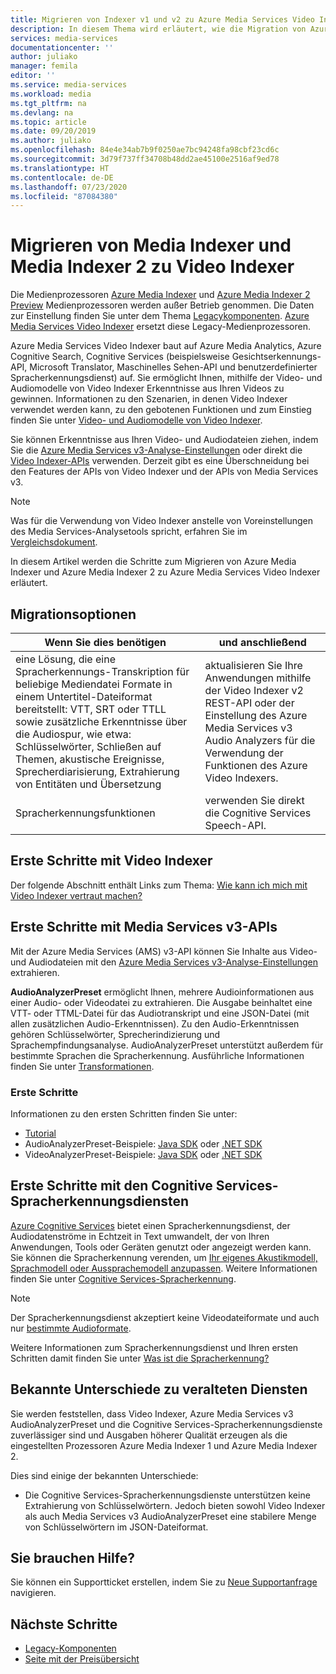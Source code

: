```yaml
---
title: Migrieren von Indexer v1 und v2 zu Azure Media Services Video Indexer | Microsoft-Dokumentation
description: In diesem Thema wird erläutert, wie die Migration von Azure Media Indexer v1 und v2 zu Azure Media Services Video Indexer erfolgt.
services: media-services
documentationcenter: ''
author: juliako
manager: femila
editor: ''
ms.service: media-services
ms.workload: media
ms.tgt_pltfrm: na
ms.devlang: na
ms.topic: article
ms.date: 09/20/2019
ms.author: juliako
ms.openlocfilehash: 84e4e34ab7b9f0250ae7bc94248fa98cbf23cd6c
ms.sourcegitcommit: 3d79f737ff34708b48dd2ae45100e2516af9ed78
ms.translationtype: HT
ms.contentlocale: de-DE
ms.lasthandoff: 07/23/2020
ms.locfileid: "87084380"
---
```

# <a name="migrate-from-media-indexer-and-media-indexer-2-to-video-indexer"></a>Migrieren von Media Indexer und Media Indexer 2 zu Video Indexer

Die Medienprozessoren [Azure Media Indexer](media-services-index-content.md) und [Azure Media Indexer 2 Preview](media-services-process-content-with-indexer2.md) Medienprozessoren werden außer Betrieb genommen. Die Daten zur Einstellung finden Sie unter dem Thema [Legacykomponenten](legacy-components.md). [Azure Media Services Video Indexer](../video-indexer/index.yml) ersetzt diese Legacy-Medienprozessoren.

Azure Media Services Video Indexer baut auf Azure Media Analytics, Azure Cognitive Search, Cognitive Services (beispielsweise Gesichtserkennungs-API, Microsoft Translator, Maschinelles Sehen-API und benutzerdefinierter Spracherkennungsdienst) auf. Sie ermöglicht Ihnen, mithilfe der Video- und Audiomodelle von Video Indexer Erkenntnisse aus Ihren Videos zu gewinnen. Informationen zu den Szenarien, in denen Video Indexer verwendet werden kann, zu den gebotenen Funktionen und zum Einstieg finden Sie unter [Video- und Audiomodelle von Video Indexer](../video-indexer/video-indexer-overview.md). 

Sie können Erkenntnisse aus Ihren Video- und Audiodateien ziehen, indem Sie die [Azure Media Services v3-Analyse-Einstellungen](../latest/analyzing-video-audio-files-concept.md) oder direkt die [Video Indexer-APIs](https://api-portal.videoindexer.ai/) verwenden. Derzeit gibt es eine Überschneidung bei den Features der APIs von Video Indexer und der APIs von Media Services v3.

> [!NOTE]
> Was für die Verwendung von Video Indexer anstelle von Voreinstellungen des Media Services-Analysetools spricht, erfahren Sie im [Vergleichsdokument](../video-indexer/compare-video-indexer-with-media-services-presets.md). 

In diesem Artikel werden die Schritte zum Migrieren von Azure Media Indexer und Azure Media Indexer 2 zu Azure Media Services Video Indexer erläutert.  

## <a name="migration-options"></a>Migrationsoptionen 

|Wenn Sie dies benötigen  |und anschließend |
|---|---|
|eine Lösung, die eine Spracherkennungs-Transkription für beliebige Mediendatei Formate in einem Untertitel-Dateiformat bereitstellt: VTT, SRT oder TTLL<br/>sowie zusätzliche Erkenntnisse über die Audiospur, wie etwa: Schlüsselwörter, Schließen auf Themen, akustische Ereignisse, Sprecherdiarisierung, Extrahierung von Entitäten und Übersetzung| aktualisieren Sie Ihre Anwendungen mithilfe der Video Indexer v2 REST-API oder der Einstellung des Azure Media Services v3 Audio Analyzers für die Verwendung der Funktionen des Azure Video Indexers.|
|Spracherkennungsfunktionen| verwenden Sie direkt die Cognitive Services Speech-API.|  

## <a name="getting-started-with-video-indexer"></a>Erste Schritte mit Video Indexer

Der folgende Abschnitt enthält Links zum Thema: [Wie kann ich mich mit Video Indexer vertraut machen?](../video-indexer/video-indexer-overview.md#how-can-i-get-started-with-video-indexer) 

## <a name="getting-started-with-media-services-v3-apis"></a>Erste Schritte mit Media Services v3-APIs

Mit der Azure Media Services (AMS) v3-API können Sie Inhalte aus Video- und Audiodateien mit den [Azure Media Services v3-Analyse-Einstellungen](../latest/analyzing-video-audio-files-concept.md) extrahieren. 

**AudioAnalyzerPreset** ermöglicht Ihnen, mehrere Audioinformationen aus einer Audio- oder Videodatei zu extrahieren. Die Ausgabe beinhaltet eine VTT- oder TTML-Datei für das Audiotranskript und eine JSON-Datei (mit allen zusätzlichen Audio-Erkenntnissen). Zu den Audio-Erkenntnissen gehören Schlüsselwörter, Sprecherindizierung und Sprachempfindungsanalyse. AudioAnalyzerPreset unterstützt außerdem für bestimmte Sprachen die Spracherkennung. Ausführliche Informationen finden Sie unter [Transformationen](/rest/api/media/transforms/createorupdate#audioanalyzerpreset).

### <a name="get-started"></a>Erste Schritte

Informationen zu den ersten Schritten finden Sie unter:

* [Tutorial](../latest/analyze-videos-tutorial-with-api.md)
* AudioAnalyzerPreset-Beispiele: [Java SDK](https://github.com/Azure-Samples/media-services-v3-java/tree/master/AudioAnalytics/AudioAnalyzer) oder [.NET SDK](https://github.com/Azure-Samples/media-services-v3-dotnet/tree/master/AudioAnalytics/AudioAnalyzer)
* VideoAnalyzerPreset-Beispiele: [Java SDK](https://github.com/Azure-Samples/media-services-v3-java/tree/master/VideoAnalytics/VideoAnalyzer) oder [.NET SDK](https://github.com/Azure-Samples/media-services-v3-dotnet/tree/master/VideoAnalytics/VideoAnalyzer)

## <a name="getting-started-with-cognitive-services-speech-services"></a>Erste Schritte mit den Cognitive Services-Spracherkennungsdiensten

[Azure Cognitive Services](../../cognitive-services/index.yml) bietet einen Spracherkennungsdienst, der Audiodatenströme in Echtzeit in Text umwandelt, der von Ihren Anwendungen, Tools oder Geräten genutzt oder angezeigt werden kann. Sie können die Spracherkennung verenden, um [Ihr eigenes Akustikmodell, Sprachmodell oder Aussprachemodell anzupassen](../../cognitive-services/speech-service/how-to-custom-speech-train-model.md). Weitere Informationen finden Sie unter [Cognitive Services-Spracherkennung](../../cognitive-services/speech-service/speech-to-text.md). 

> [!NOTE] 
> Der Spracherkennungsdienst akzeptiert keine Videodateiformate und auch nur [bestimmte Audioformate](../../cognitive-services/speech-service/rest-speech-to-text.md#audio-formats). 

Weitere Informationen zum Spracherkennungsdienst und Ihren ersten Schritten damit finden Sie unter [Was ist die Spracherkennung?](../../cognitive-services/speech-service/speech-to-text.md)

## <a name="known-differences-from-deprecated-services"></a>Bekannte Unterschiede zu veralteten Diensten 

Sie werden feststellen, dass Video Indexer, Azure Media Services v3 AudioAnalyzerPreset und die Cognitive Services-Spracherkennungsdienste zuverlässiger sind und Ausgaben höherer Qualität erzeugen als die eingestellten Prozessoren Azure Media Indexer 1 und Azure Media Indexer 2.  

Dies sind einige der bekannten Unterschiede: 

* Die Cognitive Services-Spracherkennungsdienste unterstützen keine Extrahierung von Schlüsselwörtern. Jedoch bieten sowohl Video Indexer als auch Media Services v3 AudioAnalyzerPreset eine stabilere Menge von Schlüsselwörtern im JSON-Dateiformat. 

## <a name="need-help"></a>Sie brauchen Hilfe?

Sie können ein Supportticket erstellen, indem Sie zu [Neue Supportanfrage ](https://portal.azure.com/#blade/Microsoft_Azure_Support/HelpAndSupportBlade/newsupportrequest) navigieren.

## <a name="next-steps"></a>Nächste Schritte

* [Legacy-Komponenten](legacy-components.md)
* [Seite mit der Preisübersicht](https://azure.microsoft.com/pricing/details/media-services/#encoding)
